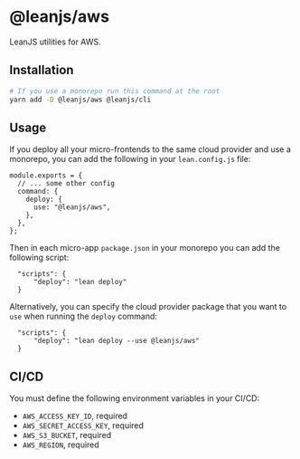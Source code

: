 # @leanjs/aws

LeanJS utilities for AWS.

## Installation

```sh
# If you use a monorepo run this command at the root
yarn add -D @leanjs/aws @leanjs/cli
```

## Usage

If you deploy all your micro-frontends to the same cloud provider and use a monorepo, you can add the following in your `lean.config.js` file:

```
module.exports = {
  // ... some other config
  command: {
    deploy: {
      use: "@leanjs/aws",
    },
  },
};
```

Then in each micro-app `package.json` in your monorepo you can add the following script:

```
  "scripts": {
      "deploy": "lean deploy"
  }

```

Alternatively, you can specify the cloud provider package that you want to `use` when running the `deploy` command:

```
  "scripts": {
      "deploy": "lean deploy --use @leanjs/aws"
  }
```

## CI/CD

You must define the following environment variables in your CI/CD:

- `AWS_ACCESS_KEY_ID`, required
- `AWS_SECRET_ACCESS_KEY`, required
- `AWS_S3_BUCKET`, required
- `AWS_REGION`, required
